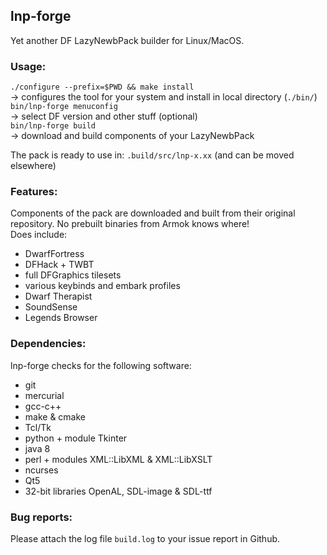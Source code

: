 ## lnp-forge
Yet another DF LazyNewbPack builder for Linux/MacOS.

### Usage:
`./configure --prefix=$PWD && make install`  
-> configures the tool for your system and install in local directory (`./bin/`)  
`bin/lnp-forge menuconfig`  
-> select DF version and other stuff (optional)  
`bin/lnp-forge build`  
-> download and build components of your LazyNewbPack  

The pack is ready to use in: `.build/src/lnp-x.xx` (and can be moved elsewhere)

### Features:
Components of the pack are downloaded and built from their original repository. No prebuilt binaries from Armok knows where!  
Does include:  
* DwarfFortress
* DFHack + TWBT
* full DFGraphics tilesets
* various keybinds and embark profiles
* Dwarf Therapist
* SoundSense
* Legends Browser

### Dependencies:

lnp-forge checks for the following software:
* git
* mercurial
* gcc-c++
* make & cmake
* Tcl/Tk
* python + module Tkinter
* java 8
* perl + modules XML::LibXML & XML::LibXSLT
* ncurses
* Qt5
* 32-bit libraries OpenAL, SDL-image & SDL-ttf

### Bug reports:
Please attach the log file `build.log` to your issue report in Github.
